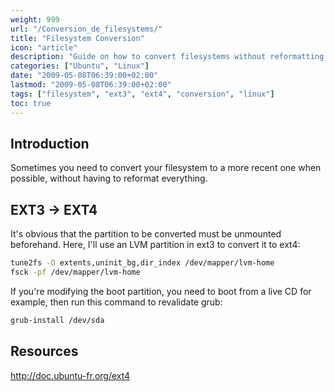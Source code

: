 ```yaml
---
weight: 999
url: "/Conversion_de_filesystems/" 
title: "Filesystem Conversion"
icon: "article"
description: "Guide on how to convert filesystems without reformatting, focusing on converting from ext3 to ext4."
categories: ["Ubuntu", "Linux"]
date: "2009-05-08T06:39:00+02:00"
lastmod: "2009-05-08T06:39:00+02:00"
tags: ["filesystem", "ext3", "ext4", "conversion", "linux"]
toc: true
---
```


## Introduction

Sometimes you need to convert your filesystem to a more recent one when possible, without having to reformat everything.

## EXT3 -> EXT4

It's obvious that the partition to be converted must be unmounted beforehand. Here, I'll use an LVM partition in ext3 to convert it to ext4:

```bash
tune2fs -O extents,uninit_bg,dir_index /dev/mapper/lvm-home
fsck -pf /dev/mapper/lvm-home
```

If you're modifying the boot partition, you need to boot from a live CD for example, then run this command to revalidate grub:

```bash
grub-install /dev/sda
```

## Resources

http://doc.ubuntu-fr.org/ext4